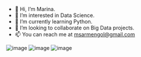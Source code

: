 - 👋 Hi, I’m Marina.
- 👀 I’m interested in Data Science.
- 🌱 I’m currently learning Python.
- 💞️ I’m looking to collaborate on Big Data projects.
- 📫 You can reach me at msarmengol@gmail.com

<!---
msarmengol-DS/msarmengol-DS is a ✨ special ✨ repository because its `README.md` (this file) appears on your GitHub profile.
You can click the Preview link to take a look at your changes.
--->
![image](https://github.com/msarmengol-DS/msarmengol-DS/assets/153068339/3743340c-187f-493a-b92b-66c526c2ff19)
![image](https://github.com/msarmengol-DS/msarmengol-DS/assets/153068339/86d04151-b919-467e-bb7f-d589f597f71c)
![image](https://github.com/msarmengol-DS/msarmengol-DS/assets/153068339/6d8a1865-248d-4a0b-88a2-e7e2e8c3b9bc)


